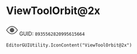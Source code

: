 # ViewToolOrbit@2x
![](/img/ViewToolOrbit@2x.png)
GUID: `8935562820995615664`
```
EditorGUIUtility.IconContent("ViewToolOrbit@2x")
```

